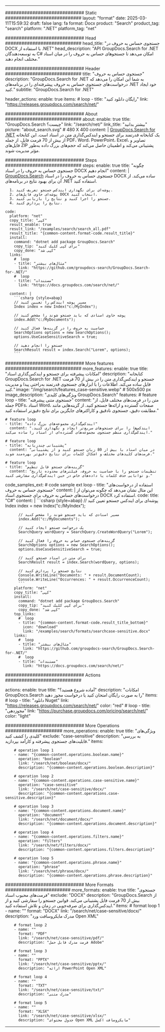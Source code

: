 
---
############################# Static ############################
layout: "format"
date:  2025-03-11T15:59:32
draft: false
lang: fa
format: Docx
product: "Search"
product_tag: "search"
platform: ".NET"
platform_tag: "net"

############################# Head ############################
head_title: "جستجوی حساس به حروف در DOCX با استفاده از .NET"
head_description: "API GroupDocs.Search for .NET به توسعه‌دهندگان C# امکان می‌دهد تا جستجوهای حساس به حروف را در میان اسناد مختلف انجام دهند."

############################# Header ############################
title: "جستجوی حساس به حروف" 
description: "GroupDocs.Search for .NET به شما این امکان را می‌دهد که درخواست‌های جستجوی حساس به حروف پیشرفته‌ای را در برنامه‌های .NET خود ایجاد کنید."
subtitle: "GroupDocs.Search for .NET" 

header_actions:
  enable: true
  items:
    #  loop
    - title: "رایگان دانلود کنید"
      link: "https://releases.groupdocs.com/search/net/"
      
############################# About ############################
about:
    enable: true
    title: "GroupDocs.Search چیست؟"
    link: "/search/net/"
    link_title: "بیشتر بدانید"
    picture: "about_search.svg" # 480 X 400
    content: |
       [GroupDocs.Search for .NET](/search/net/) یک کتابخانه قدرتمند برای جستجو و ایندکس‌گذاری متن در اسناد است. این کتابخانه از بیش از 70 فرمت فایل، از جمله PDF، Word، PowerPoint، Excel، تصاویر و فایل‌های ZIP پشتیبانی می‌کند و اطمینان حاصل می‌کند که حجم‌های بزرگ داده به‌طور مؤثر مدیریت شوند.

############################# Steps ############################
steps:
    enable: true
    title: "چگونه جستجوی حساس به حروف را در اسناد DOCX انجام دهیم"
    content: |
      [GroupDocs.Search](/search/net/) جستجوی حساس به حروف را در اسناد DOCX ساده می‌کند. از آن برای بهبود نتایج در برنامه‌های .NET استفاده کنید.
      
      1. پوشه‌ای برای نگهداری ایندکس جستجو تعریف کنید.
      2. پوشه‌ای حاوی فایل‌های DOCX انتخاب کنید.
      3. جستجو را اجرا کنید و نتایج را بازیابی کنید.
      4. نتایج را پردازش کنید.
   
    code:
      platform: "net"
      copy_title: "کپی"
      result_enable: true
      result_link: "/examples/search/search_all.pdf"
      result_title: "{common-content.format-code.result_title}"
      install:
        command: "dotnet add package GroupDocs.Search"
        copy_tip: "برای کپی کلیک کنید"
        copy_done: "کپی شد"
      links:
        #  loop
        - title: "مثال‌های بیشتر"
          link: "https://github.com/groupdocs-search/GroupDocs.Search-for-.NET/"
        #  loop
        - title: "مستندات"
          link: "https://docs.groupdocs.com/search/net/"
          
      content: |
        ```csharp {style=abap}
        // مسیر پوشه ایندکس را تعیین کنید
        Index index = new Index("c:/MyIndex");

        // پوشه حاوی اسنادی که باید جستجو شوند را مشخص کنید
        index.Add("c:/MyDocuments");

        // حساسیت به حروف را در گزینه‌ها فعال کنید
        SearchOptions options = new SearchOptions();
        options.UseCaseSensitiveSearch = true;

        // جستجو را انجام دهید
        SearchResult result = index.Search("Lorem", options);
        ```            

############################# More features ############################
more_features:
  enable: true
  title: "امکانات پیشرفته برای جستجو و ایندکس‌گذاری اسناد"
  description: "کتابخانه GroupDocs.Search for .NET جستجو و ایندکس‌گذاری متن را در بیش از 70 فرمت فایل ساده می‌کند. اطلاعات را با ابزارهای جستجوی قدرتمند به‌راحتی پیدا و مدیریت کنید."
  image: "/img/search/features_case-sensitive.webp" # 500x500 px
  image_description: "ویژگی‌های کلیدی GroupDocs.Search"
  features:
    # feature loop
    - title: "جستجوی متنی پیشرفته"
      content: "متن را در فرمت‌های مختلف فایل، از جمله PDFs، اسناد Word، صفحات گسترده و ارائه‌ها جستجو کنید. از گزینه‌هایی مانند مطابقت دقیق، جستجوی نادقیق و کاراکترهای جایگزین برای نتایج دقیق‌تر استفاده کنید."

    # feature loop
    - title: "ایندکس‌گذاری مجموعه‌های بزرگ داده"
      content: "ایندکس‌ها را برای جستجوهای سریع‌تر ایجاد و نگهداری کنید. ایندکس‌گذاری منظم جستجوی مجموعه‌های گسترده‌ای از اسناد را ساده می‌کند."

    # feature loop
    - title: "پشتیبانی چندزبانه"
      content: "در میان اسناد با بیش از 80 زبان جستجو کنید و از پشتیبانی فرمت‌های کلیدهای مختلف و اشکال کلمات برای نتایج دقیق‌تر بهره‌مند شوید."

    # feature loop
    - title: "گزینه‌های جستجو قابل تنظیم"
      content: "تنظیمات جستجو را با حساسیت به حروف، فیلترهای محدوده تاریخ و توانایی حذف کلمات یا داده‌های خاص در حین ایندکس‌گذاری سفارشی کنید."
      
  code_samples_ext:
    # code sample ext loop
    - title: "استفاده از درخواست‌های جستجوی حساس به حروف"
      content: |
        این مثال نشان می‌دهد که چگونه می‌توان از درخواست‌های حساس به حروف برای جستجوی اسناد DOCX استفاده کرد.
      code:
        title: "C#"
        content: |
          ```csharp {style=abap}
          // پوشه‌ای برای ایندکس جستجو تعیین کنید
          Index index = new Index("c:/MyIndex");
              
          // مسیر اسنادی که باید جستجو شوند را مشخص کنید
          index.Add("c:/MyDocuments");

          // یک درخواست جستجو ایجاد کنید
          SearchQuery wordQuery = SearchQuery.CreateWordQuery("Lorem");

          // گزینه‌های جستجوی حساس به حروف را فعال کنید
          SearchOptions options = new SearchOptions();
          options.UseCaseSensitiveSearch = true;

          // برای متن در اسناد جستجو کنید
          SearchResult result = index.Search(wordQuery, options);
          
          // نتایج جستجو را پردازش کنید
          Console.WriteLine("Documents: " + result.DocumentCount);
          Console.WriteLine("Occurrences: " + result.OccurrenceCount);
          ```
        platform: "net"
        copy_title: "کپی"
        install:
          command: "dotnet add package GroupDocs.Search"
          copy_tip: "برای کپی کلیک کنید"
          copy_done: "کپی شد"
        top_links:
          #  loop
          - title: "{common-content.format-code.result_title_bottom}"
            icon: "download"
            link: "/examples/search/formats/searchcase-sensitive.docx"
        links:
          #  loop
          - title: "مثال‌های بیشتر"
            link: "https://github.com/groupdocs-search/GroupDocs.Search-for-.NET/"
          #  loop
          - title: "مستندات"
            link: "https://docs.groupdocs.com/search/net/"
            

            


############################# Actions ############################

actions:
  enable: true
  title: "آماده شروع هستید؟"
  description: "امکانات GroupDocs.Search را به صورت رایگان امتحان کنید یا درخواست مجوز دهید"
  items:
    #  loop
    - title: "دانلود Nuget"
      link: "https://releases.groupdocs.com/search/net/"
      color: "red"
        #  loop
    - title: "مجوزدهی"
      link: "https://purchase.groupdocs.com/pricing/search/net/"
      color: "light"


############################# More Operations #####################
more_operations:
    enable: true
    title: "ویژگی‌های کلیدی را کشف کنید"
    exclude: "case-sensitive"
    description: "به بررسی قابلیت‌های جستجوی پیشرفته و کارآمد بپردازید."
    items: 
          
        # operation loop 1
        - name: "{common-content.operations.boolean.name}"
          operation: "boolean"
          link: "/search/net/boolean/docx/"
          description: "{common-content.operations.boolean.description}"

        # operation loop 2
        - name: "{common-content.operations.case-sensitive.name}"
          operation: "case-sensitive"
          link: "/search/net/case-sensitive/docx/"
          description: "{common-content.operations.case-sensitive.description}"

        # operation loop 3
        - name: "{common-content.operations.document.name}"
          operation: "document"
          link: "/search/net/document/docx/"
          description: "{common-content.operations.document.description}"

        # operation loop 4
        - name: "{common-content.operations.filters.name}"
          operation: "filters"
          link: "/search/net/filters/docx/"
          description: "{common-content.operations.filters.description}"

        # operation loop 5
        - name: "{common-content.operations.phrase.name}"
          operation: "phrase"
          link: "/search/net/phrase/docx/"
          description: "{common-content.operations.phrase.description}"
          
        
          
############################# More Formats ########################
more_formats:
    enable: true
    title: "جستجوی فرمت‌های محبوب اسناد"
    exclude: "DOCX"
    description: "GroupDocs.Search از بیش از 70 فرمت فایل پشتیبانی می‌کند. قوانین جستجو را سفارشی کنید و از ایندکس‌گذاری برای صرفه‌جویی در زمان و تلاش استفاده کنید."
    items: 
        # format loop 1
        - name: ""
          format: "DOCX"
          link: "/search/net/case-sensitive/docx/"
          description: "مدرک مایکروسافت ورد Open XML"
          
        # format loop 2
        - name: ""
          format: "PDF"
          link: "/search/net/case-sensitive/pdf/"
          description: "فرمت مدرک قابل حمل Adobe"
          
        # format loop 3
        - name: ""
          format: "PPTX"
          link: "/search/net/case-sensitive/pptx/"
          description: "ارائه PowerPoint Open XML"

        # format loop 4
        - name: ""
          format: "TXT"
          link: "/search/net/case-sensitive/txt/"
          description: "مدرک متنی"
          
        # format loop 5
        - name: ""
          format: "XLSX"
          link: "/search/net/case-sensitive/xlsx/"
          description: "جدول محتوای Open XML مایکروسافت اکسل"
  

---